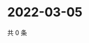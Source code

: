 # 2022-03-05

共 0 条

<!-- BEGIN WEIBO -->
<!-- 最后更新时间 Sat Mar 05 2022 10:32:53 GMT+0800 (China Standard Time) -->

<!-- END WEIBO -->
